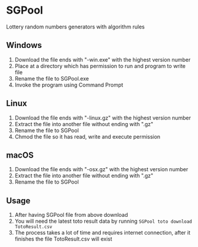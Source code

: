 # SGPool
Lottery random numbers generators with algorithm rules

## Windows
1. Download the file ends with "-win.exe" with the highest version number
2. Place at a directory which has permission to run and program to write file
3. Rename the file to SGPool.exe
4. Invoke the program using Command Prompt

## Linux
1. Download the file ends with "-linux.gz" with the highest version number
2. Extract the file into another file without ending with ".gz"
3. Rename the file to SGPool
4. Chmod the file so it has read, write and execute permission

## macOS
1. Download the file ends with "-osx.gz" with the highest version number
2. Extract the file into another file without ending with ".gz"
3. Rename the file to SGPool

## Usage
1. After having SGPool file from above download
2. You will need the latest toto result data by running
`SGPool toto download TotoResult.csv`
3. The process takes a lot of time and requires internet connection, after it finishes the file TotoResult.csv will exist
